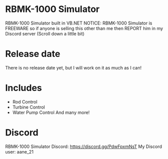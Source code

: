 # RBMK-1000 Simulator
RBMK-1000 Simulator built in VB.NET
NOTICE: RBMK-1000 Simulator is FREEWARE so if anyone is selling this other than me then REPORT him in my Discord server (Scroll down a little bit)

# Release date
There is no release date yet, but I will work on it as much as I can!

# Includes
- Rod Control
- Turbine Control
- Water Pump Control
  And many more!

# Discord

RBMK-1000 Simulator Discord: https://discord.gg/PdwFpxmNsT
My Discord user: aane_21
